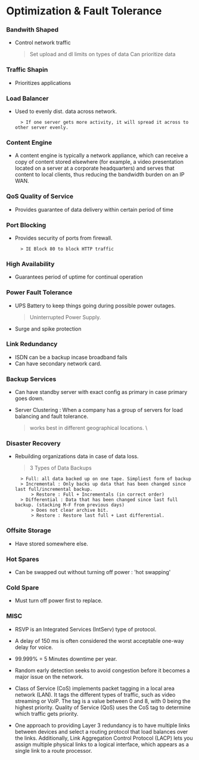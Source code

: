 # Optimization & Fault Tolerance

### Bandwith Shaped

- Control network traffic

    > Set upload and dl limits on types of data
    > Can prioritize data

### Traffic Shapin

- Prioritizes applications 

### Load Balancer

- Used to evenly dist. data across network. 

        > If one server gets more activity, it will spread it across to other server evenly. 

### Content Engine

- A content engine is typically a network appliance, which can receive a copy of content stored elsewhere (for example, a video presentation located on a server at a corporate headquarters) and serves that content to local clients, thus reducing the bandwidth burden on an IP WAN.

### QoS Quality of Service 

- Provides guarantee of data delivery within certain period of time

### Port Blocking

- Provides security of ports from firewall.

        > IE Block 80 to block HTTP traffic

### High Availability

- Guarantees period of uptime for continual operation

### Power Fault Tolerance

- UPS Battery to keep things going during possible power outages. 

    > Uninterrupted Power Supply. 

- Surge and spike protection

### Link Redundancy 

- ISDN can be a backup incase broadband fails
- Can have secondary network card. 

### Backup Services

- Can have standby server with exact config as primary in case primary goes down. 
- Server Clustering : When a company has a group of servers for load balancing and fault tolerance. 

    > works best in different geographical locations. \

### Disaster Recovery

- Rebuilding organizations data in case of data loss. 

    > 3 Types of Data Backups

        > Full: all data backed up on one tape. Simpliest form of backup
        > Incremental : Only backs up data that has been changed since last full/incremental backup.
            > Restore : Full + Incrementals (in correct order)
        > Differential : Data that has been changed since last full backup. (stacking M-F from previous days)
            > Does not clear archive bit. 
            > Restore : Restore last full + Last differential. 

### Offsite Storage

- Have stored somewhere else. 

### Hot Spares

- Can be swapped out without turning off power : 'hot swapping' 

### Cold Spare

- Must turn off power first to replace. 



### MISC 

- RSVP is an Integrated Services (IntServ) type of protocol.

- A delay of 150 ms is often considered the worst acceptable one-way delay for voice. 

- 99.999%  = 5 Minutes downtime per year. 

- Random early detection seeks to avoid congestion before it becomes a major issue on the network. 

- Class of Service (CoS) implements packet tagging in a local area network (LAN). It tags the different types of traffic, such as video streaming or VoIP. The tag is a value between 0 and 8, with 0 being the highest priority. Quality of Service (QoS) uses the CoS tag to determine which traffic gets priority. 

- One approach to providing Layer 3 redundancy is to have multiple links between devices and select a routing protocol that load balances over the links. Additionally, Link Aggregation Control Protocol (LACP) lets you assign multiple physical links to a logical interface, which appears as a single link to a route processor.